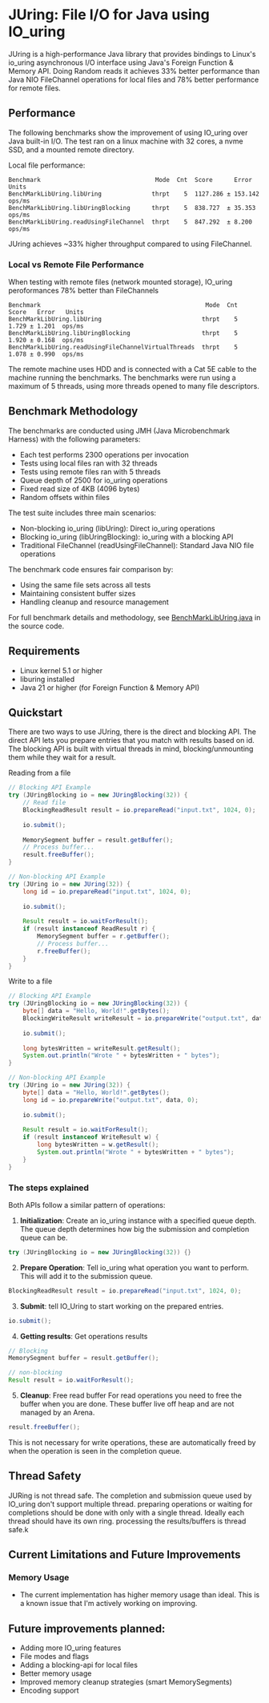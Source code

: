 # JUring: File I/O for Java using IO_uring
JUring is a high-performance Java library that provides bindings to Linux's io_uring asynchronous I/O interface
using Java's Foreign Function & Memory API. Doing Random reads it achieves 33% better performance than Java NIO FileChannel
operations for local files and 78% better performance for remote files.

## Performance 
The following benchmarks show the improvement of using IO_uring over Java built-in I/O.
The test ran on a linux machine with 32 cores, a nvme SSD, and a mounted remote directory.

Local file performance:
```text
Benchmark                                Mode  Cnt  Score      Error    Units
BenchMarkLibUring.libUring              thrpt    5  1127.286 ± 153.142  ops/ms
BenchMarkLibUring.libUringBlocking      thrpt    5  838.727  ± 35.353   ops/ms
BenchMarkLibUring.readUsingFileChannel  thrpt    5  847.292  ± 8.200    ops/ms
```
JUring achieves ~33% higher throughput compared to using FileChannel.

### Local vs Remote File Performance
When testing with remote files (network mounted storage), IO_uring peroformances 78% better than FileChannels 

```text
Benchmark                                              Mode  Cnt  Score   Error   Units
BenchMarkLibUring.libUring                            thrpt    5  1.729 ± 1.201  ops/ms
BenchMarkLibUring.libUringBlocking                    thrpt    5  1.920 ± 0.168  ops/ms
BenchMarkLibUring.readUsingFileChannelVirtualThreads  thrpt    5  1.078 ± 0.990  ops/ms
```
The remote machine uses HDD and is connected with a Cat 5E cable to the machine running the benchmarks. The benchmarks were run 
using a maximum of 5 threads, using more threads opened to many file descriptors. 

## Benchmark Methodology
The benchmarks are conducted using JMH (Java Microbenchmark Harness) with the following parameters:

- Each test performs 2300 operations per invocation 
- Tests using local files ran with 32 threads
- Tests using remote files ran with 5 threads
- Queue depth of 2500 for io_uring operations
- Fixed read size of 4KB (4096 bytes)
- Random offsets within files

The test suite includes three main scenarios:

- Non-blocking io_uring (libUring): Direct io_uring operations
- Blocking io_uring (libUringBlocking): io_uring with a blocking API
- Traditional FileChannel (readUsingFileChannel): Standard Java NIO file operations

The benchmark code ensures fair comparison by:

- Using the same file sets across all tests
- Maintaining consistent buffer sizes
- Handling cleanup and resource management

For full benchmark details and methodology, see [BenchMarkLibUring.java](https://github.com/davidtos/JUring/tree/master/src/test/java/bench) in the source code.

## Requirements

- Linux kernel 5.1 or higher
- liburing installed
- Java 21 or higher (for Foreign Function & Memory API)

## Quickstart
There are two ways to use JUring, there is the direct and blocking API. The direct API lets you prepare entries that you
match with results based on id. The blocking API is built with virtual threads in mind, blocking/unmounting them while they wait for a result.

Reading from a file
```java
// Blocking API Example
try (JUringBlocking io = new JUringBlocking(32)) {
    // Read file
    BlockingReadResult result = io.prepareRead("input.txt", 1024, 0);
    
    io.submit();
    
    MemorySegment buffer = result.getBuffer();
    // Process buffer...
    result.freeBuffer();
}

// Non-blocking API Example
try (JUring io = new JUring(32)) {
    long id = io.prepareRead("input.txt", 1024, 0);
    
    io.submit();
    
    Result result = io.waitForResult();
    if (result instanceof ReadResult r) {
        MemorySegment buffer = r.getBuffer();
        // Process buffer...
        r.freeBuffer();
    }
}
```

Write to a file
```java
// Blocking API Example
try (JUringBlocking io = new JUringBlocking(32)) {
    byte[] data = "Hello, World!".getBytes();
    BlockingWriteResult writeResult = io.prepareWrite("output.txt", data, 0);
    
    io.submit();
    
    long bytesWritten = writeResult.getResult();
    System.out.println("Wrote " + bytesWritten + " bytes");
}

// Non-blocking API Example
try (JUring io = new JUring(32)) {
    byte[] data = "Hello, World!".getBytes();
    long id = io.prepareWrite("output.txt", data, 0);
    
    io.submit();
    
    Result result = io.waitForResult();
    if (result instanceof WriteResult w) {
        long bytesWritten = w.getResult();
        System.out.println("Wrote " + bytesWritten + " bytes");
    }
}
```

### The steps explained
Both APIs follow a similar pattern of operations:

1. **Initialization**: Create an io_uring instance with a specified queue depth. The queue depth determines how big the submission and completion queue can be.
```java
try (JUringBlocking io = new JUringBlocking(32)) {}
```

2. **Prepare Operation**: Tell io_uring what operation you want to perform. This will add it to the submission queue.
```java
BlockingReadResult result = io.prepareRead("input.txt", 1024, 0);
```

3. **Submit**: tell IO_Uring to start working on the prepared entries.
```java
io.submit();
```

4. **Getting results**: Get operations results
```java
// Blocking
MemorySegment buffer = result.getBuffer();

// non-blocking
Result result = io.waitForResult();
```

5. **Cleanup**: Free read buffer
For read operations you need to free the buffer when you are done. These buffer live off heap and are not managed by an Arena.
```java
result.freeBuffer();
```
This is not necessary for write operations, these are automatically freed by when the operation is seen in the completion queue.

## Thread Safety
JURing is not thread safe. The completion and submission queue used by IO_uring don't support multiple thread. preparing operations or waiting 
for completions should be done with only with a single thread. Ideally each thread should have its own ring. processing the results/buffers is thread safe.k 

## Current Limitations and Future Improvements

### Memory Usage 
- The current implementation has higher memory usage than ideal. This is a known issue that I'm actively working on improving.

## Future improvements planned:

- Adding more IO_uring features
- File modes and flags
- Adding a blocking-api for local files
- Better memory usage 
- Improved memory cleanup strategies (smart MemorySegments) 
- Encoding support